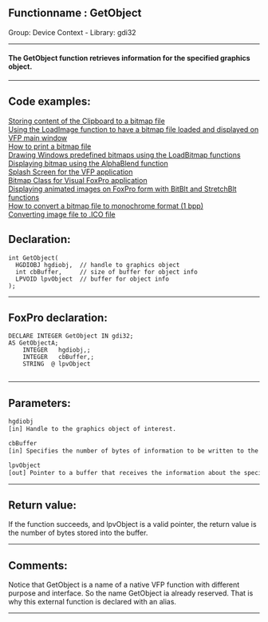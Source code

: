 <link rel="stylesheet" type="text/css" href="../../css/win32api.css">  
<link rel="stylesheet" href="https://cdnjs.cloudflare.com/ajax/libs/font-awesome/4.7.0/css/font-awesome.min.css">

## Functionname : GetObject
Group: Device Context - Library: gdi32    
***  


#### The GetObject function retrieves information for the specified graphics object.
***  


## Code examples:
[Storing content of the Clipboard to a bitmap file](../../samples/sample_189.md)  
[Using the LoadImage function to have a bitmap file loaded and displayed on VFP main window](../../samples/sample_210.md)  
[How to print a bitmap file](../../samples/sample_211.md)  
[Drawing Windows predefined bitmaps using the LoadBitmap functions](../../samples/sample_253.md)  
[Displaying bitmap using the AlphaBlend function](../../samples/sample_293.md)  
[Splash Screen for the VFP application](../../samples/sample_294.md)  
[Bitmap Class for Visual FoxPro application](../../samples/sample_295.md)  
[Displaying animated images on FoxPro form with BitBlt and StretchBlt functions](../../samples/sample_355.md)  
[How to convert a bitmap file to monochrome format (1 bpp)](../../samples/sample_493.md)  
[Converting image file to .ICO file](../../samples/sample_503.md)  

## Declaration:
```foxpro  
int GetObject(
  HGDIOBJ hgdiobj,  // handle to graphics object
  int cbBuffer,     // size of buffer for object info
  LPVOID lpvObject  // buffer for object info
);  
```  
***  


## FoxPro declaration:
```foxpro  
DECLARE INTEGER GetObject IN gdi32;
AS GetObjectA;
	INTEGER   hgdiobj,;
	INTEGER   cbBuffer,;
	STRING  @ lpvObject
  
```  
***  


## Parameters:
```txt  
hgdiobj
[in] Handle to the graphics object of interest.

cbBuffer
[in] Specifies the number of bytes of information to be written to the buffer.

lpvObject
[out] Pointer to a buffer that receives the information about the specified graphics object.  
```  
***  


## Return value:
If the function succeeds, and lpvObject is a valid pointer, the return value is the number of bytes stored into the buffer.  
***  


## Comments:
Notice that GetObject is a name of a native VFP function with different purpose and interface. So the name GetObject ia already reserved. That is why this external function is declared with an alias.  
  
***  

